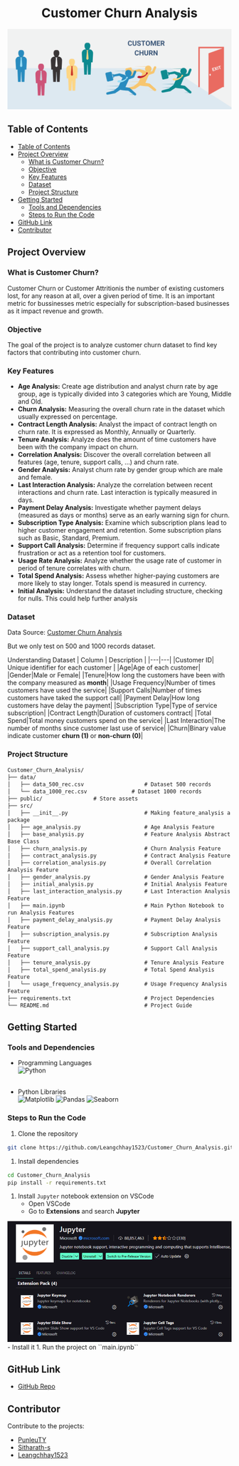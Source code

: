 <h1 style = "text-align: center; ">Customer Churn Analysis</h1>
<img src = "public/customer_churn.png">

## Table of Contents
- [Table of Contents](#table-of-contents)
- [Project Overview](#project-overview)
	- [What is Customer Churn?](#what-is-customer-churn)
	- [Objective](#objective)
	- [Key Features](#key-features)
	- [Dataset](#dataset)
	- [Project Structure](#project-structure)
- [Getting Started](#getting-started)
	- [Tools and Dependencies](#tools-and-dependencies)
	- [Steps to Run the Code](#steps-to-run-the-code)
- [GitHub Link](#github-link)
- [Contributor](#contributor)

## Project Overview
### What is Customer Churn?
Customer Churn or Customer Attritionis the number of existing customers lost, for any reason at all, over a given period of time. It is an important metric for bussinesses metric especially for subscription-based businesses as it impact revenue and growth. 
### Objective
The goal of the project is to analyze customer churn dataset to find key factors that contributing into customer churn.
### Key Features
- **Age Analysis:** Create age distribution and analyst churn rate by age group, age is typically divided into 3 categories which are Young, Middle and Old. 
- **Churn Analysis:** Measuring the overall churn rate in the dataset which usually expressed on percentage.
- **Contract Length Analysis:** Analyst the impact of contract length on churn rate. It is expressed as Monthly, Annually or Quarterly.
- **Tenure Analysis:** Analyze does the amount of time customers have been with the company impact on churn.
- **Correlation Analysis:** Discover the overall correlation between all features (age, tenure, support calls, …) and churn rate. 
- **Gender Analysis:** Analyst churn rate by gender group which are male and female. 
- **Last Interaction Analysis:** Analyze the correlation between recent interactions and churn rate. Last interaction is typically measured in days. 
- **Payment Delay Analysis:** Investigate whether payment delays (measured as days or months) serve as an early warning sign for churn.
- **Subscription Type Analysis:** Examine which subscription plans lead to higher customer engagement and retention. Some subscription plans such as Basic, Standard, Premium.
- **Support Call Analysis:** Determine if frequency support calls indicate frustration or act as a retention tool for customers. 
- **Usage Rate Analysis:** Analyze whether the usage rate of customer in period of tenure correlates with churn.
- **Total Spend Analysis:** Assess whether higher-paying customers are more likely to stay longer. Totals spend is measured in currency. 
- **Initial Analysis:** Understand the dataset	including structure, checking for nulls. This could help further analysis


### Dataset
Data Source: [Customer Churn Analysis](https://www.kaggle.com/datasets/muhammadshahidazeem/customer-churn-dataset)

But we only test on 500 and 1000 records dataset.

Understanding Dataset
| Column   | Description |
|---|---|
|Customer ID| Unique identifier for each customer  |
|Age|Age of each customer|
|Gender|Male or Female|
|Tenure|How long the customers have been with the company measured as **month**|
|Usage Frequency|Number of times customers have used the service|
|Support Calls|Number of times customers have taked the support call|
|Payment Delay|How long customers have delay the payment|
|Subscription Type|Type of service subscription|
|Contract Length|Duration of customers contract|
|Total Spend|Total money customers spend on the service|
|Last Interaction|The number of months since customer last use of service|
|Churn|Binary value indicate customer **churn (1)** or **non-churn (0)**|

### Project Structure

```plaintext
Customer_Churn_Analysis/
├── data/
│   ├── data_500_rec.csv                   # Dataset 500 records
│   └── data_1000_rec.csv	           # Dataset 1000 records
├── public/				   # Store assets
├── src/
│   ├── __init__.py                        # Making feature_analysis a package
│   ├── age_analysis.py                    # Age Analysis Feature
│   ├── base_analysis.py                   # Feature Analysis Abstract Base Class
│   ├── churn_analysis.py                  # Churn Analysis Feature
│   ├── contract_analysis.py               # Contract Analysis Feature
│   ├── correlation_analysis.py            # Overall Correlation Analysis Feature
│   ├── gender_analysis.py                 # Gender Analysis Feature
│   ├── initial_analysis.py                # Initial Analysis Feature
│   ├── last_interaction_analysis.py       # Last Interaction Analysis Feature
│   ├── main.ipynb                         # Main Python Notebook to run Analysis Features
│   ├── payment_delay_analysis.py          # Payment Delay Analysis Feature
│   ├── subscription_analysis.py           # Subscription Analysis Feature
│   ├── support_call_analysis.py           # Support Call Analysis Feature
│   ├── tenure_analysis.py                 # Tenure Analysis Feature
│   ├── total_spend_analysis.py            # Total Spend Analysis Feature
│   └── usage_frequency_analysis.py        # Usage Frequency Analysis Feature
├── requirements.txt                       # Project Dependencies
└── README.md                              # Project Guide
```
## Getting Started
### Tools and Dependencies
- Programming Languages<br>
![Python](https://img.shields.io/badge/Python-FFD43B?style=for-the-badge&logo=python&logoColor=blue) <br><br>

- Python Libraries<br>
![Matplotlib](https://img.shields.io/static/v1?label=Matplotlib&message=Visualization&color=11557C&style=for-the-badge&logo=data:image/png;base64,<BASE64_ENCODED_IMAGE>) ![Pandas](https://img.shields.io/static/v1?label=Pandas&message=Data%20Analysis&color=150458&style=for-the-badge&logo=data:image/png;base64,<BASE64_ENCODED_IMAGE>)
![Seaborn](https://img.shields.io/static/v1?label=Seaborn&message=Data%20Visualization&color=0696D7&style=for-the-badge&logo=data:image/png;base64,<BASE64_ENCODED_IMAGE>)

### Steps to Run the Code
1. Clone the repository
```bash
git clone https://github.com/Leangchhay1523/Customer_Churn_Analysis.git
```
1. Install dependencies
```bash
cd Customer_Churn_Analysis
pip install -r requirements.txt
```
1. Install ``Jupyter`` notebook extension on VSCode
	- Open VSCode
	- Go to **Extensions** and search **Jupyter**
<img src = "public/jupyter_extension.png">
	- Install it
1. Run the project on ``main.ipynb``

## GitHub Link
- [GitHub Repo](https://github.com/Leangchhay1523/Customer_Churn_Analysis)
## Contributor
Contribute to the projects:
- [PunleuTY](https://github.com/PunleuTY)
- [Sitharath-s](https://github.com/Sitharath-s)
- [Leangchhay1523](https://github.com/Leangchhay1523)
